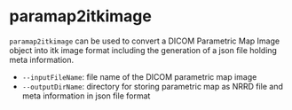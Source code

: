 # paramap2itkimage

`paramap2itkimage` can be used to convert a DICOM Parametric Map Image object into itk image format including the generation of a json file holding meta information.

* `--inputFileName`: file name of the DICOM parametric map image 
* `--outputDirName`: directory for storing parametric map as NRRD file and meta information in json file format


